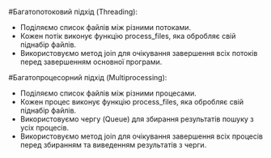 #Багатопотоковий підхід (Threading):

- Поділяємо список файлів між різними потоками.
- Кожен потік виконує функцію process_files, яка обробляє свій піднабір файлів.
- Використовуємо метод join для очікування завершення всіх потоків перед завершенням основної програми.


#Багатопроцесорний підхід (Multiprocessing):

- Поділяємо список файлів між різними процесами.
- Кожен процес виконує функцію process_files, яка обробляє свій піднабір файлів.
- Використовуємо чергу (Queue) для збирання результатів пошуку з усіх процесів.
- Використовуємо метод join для очікування завершення всіх процесів перед збиранням та виведенням результатів з черги.
